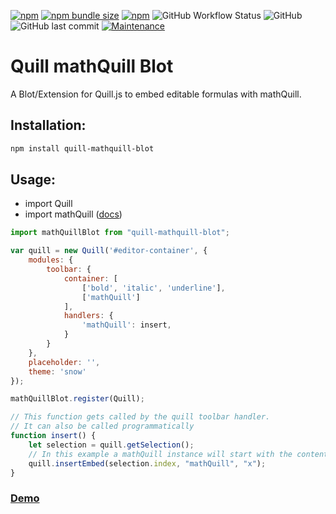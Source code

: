[![npm](https://img.shields.io/npm/v/quill-mathquill-blot?style=flat-square)](https://www.npmjs.com/package/quill-mathquill-blot)
[![npm bundle size](https://img.shields.io/bundlephobia/min/quill-mathquill-blot?style=flat-square)](https://www.npmjs.com/package/quill-mathquill-blot)
[![npm](https://img.shields.io/npm/dt/quill-mathquill-blot?style=flat-square)](https://www.npmjs.com/package/quill-mathquill-blot)
![GitHub Workflow Status](https://img.shields.io/github/workflow/status/JonathanTreffler/Quill-mathQuill-blot/Lint?label=Lint&style=flat-square)
![GitHub](https://img.shields.io/github/license/JonathanTreffler/Quill-mathQuill-blot?style=flat-square)
![GitHub last commit](https://img.shields.io/github/last-commit/JonathanTreffler/Quill-mathQuill-blot?style=flat-square)
[![Maintenance](https://img.shields.io/maintenance/yes/2020?style=flat-square)](https://github.com/JonathanTreffler/Quill-mathQuill-blot/commits/)
# Quill mathQuill Blot

A Blot/Extension for Quill.js to embed editable formulas with mathQuill.

## Installation:
```bash
npm install quill-mathquill-blot
```
## Usage:

- import Quill
- import mathQuill ([docs](http://docs.mathquill.com/en/latest/Getting_Started/))

```js
import mathQuillBlot from "quill-mathquill-blot";

var quill = new Quill('#editor-container', {
	modules: {
		toolbar: {
			container: [
				['bold', 'italic', 'underline'],
				['mathQuill']
			],
			handlers: {
				'mathQuill': insert,
			}
		}
	},
	placeholder: '',
	theme: 'snow'
});

mathQuillBlot.register(Quill);

// This function gets called by the quill toolbar handler.
// It can also be called programmatically
function insert() {
	let selection = quill.getSelection();
	// In this example a mathQuill instance will start with the content "x"
	quill.insertEmbed(selection.index, "mathQuill", "x");
}
```

### [Demo](https://jonathan-treffler.de/Quill-mathQuill-blot/)
